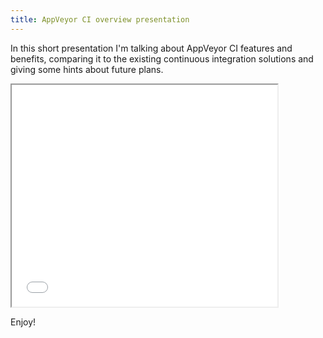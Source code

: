 ```yaml
---
title: AppVeyor CI overview presentation
---
```


In this short presentation I'm talking about AppVeyor CI features and benefits, comparing it
to the existing continuous integration solutions and giving some hints about future plans.

<div class="row">
    <div class="columns small-12 medium-6">
        <div class="flex-video">
            <iframe src="//www.slideshare.net/slideshow/embed_code/26764707" width="425" height="355" class="slideshare-embed" allowfullscreen></iframe>
        <div>
    <div>
<div>

Enjoy!
